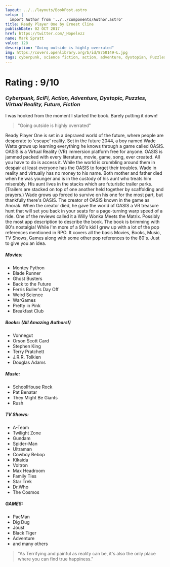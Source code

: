 ```yaml
---
layout: ../../layouts/BookPost.astro
setup: |
  import Author from '../../components/Author.astro'
title: Ready Player One by Ernest Cline
publishDate: 02 OCT 2017
href: https://twitter.com/_Hopelezz
name: Mark Spratt
value: 128
description: "Going outside is highly overrated"
img: https://covers.openlibrary.org/b/id/8750149-L.jpg
tags: cyberpunk, science fiction, action, adventure, dystopian, Puzzles, Virtual reality, Future, Fiction, science fiction, action & adventure, dystopic
---
```


# Rating : 9/10

### _Cyberpunk, SciFi, Action, Adventure, Dystopic, Puzzles, Virtual Reality, Future, Fiction_


I was hooked from the moment I started the book. Barely putting it down!

>"Going outside is highly overrated"

Ready Player One is set in a depraved world of the future, where people are desperate to 'escape' reality. Set in the future 2044, a boy named Wade Watts grows up learning everything he knows through a game called OASIS. OASIS is a Virtual Reality (VR) immersion platform free for anyone. OASIS is jammed packed with every literature, movie, game, song, ever created. All you have to do is access it. While the world is crumbling around them in despair at least everyone has the OASIS to forget their troubles. Wade in reality and virtually has no money to his name. Both mother and father died when he was younger and is in the custody of his aunt who treats him miserably. His aunt lives in the stacks which are futuristic trailer parks. (Trailers are stacked on top of one another held together by scaffolding and prayers.) Wade grows up forced to survive on his one for the most part, but thankfully there's OASIS. The creator of OASIS known in the game as Anorak. When the creator died, he gave the world of OASIS a VR treasure hunt that will set you back in your seats for a page-turning warp speed of a ride.
One of the reviews called it a Willy Wonka Meets the Matrix. Possibly the most app description to describe the book. The book is brimming with 80's nostalgia! While I'm more of a 90's kid I grew up with a lot of the pop references mentioned in RPO. It covers all the basis Movies, Books, Music, TV Shows, Games along with some other pop references to the 80's.
Just to give you an idea.

##### Movies: 

- Montey Python
- Blade Runner
- Ghost Busters
- Back to the Future
- Ferris Buller's Day Off
- Weird Science
- WarGames
- Pretty in Pink
- Breakfast Club

##### Books: (All Amazing Authors!)
- Vonnegut
- Orson Scott Card
- Stephen King
- Terry Pratchett
- J.R.R. Tolkien
- Douglas Adams

##### Music: 

- SchoolHouse Rock
- Pat Benatar
- They Might Be Giants
- Rush

##### TV Shows: 
- A-Team
- Twilight Zone
- Gundam
- Spider-Man
- Ultraman
- Cowboy Bebop
- Kikaida
- Voltron
- Max Headroom
- Family Ties
- Star Trek
- Dr.Who
- The Cosmos
##### GAMES:
- PacMan
- Dig Dug
- Joust
- Black Tiger
- Adventure
- and many others

>"As Terrifying and painful as reality can be, it's also the only place where you can find true happiness."